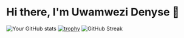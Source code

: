 # Hi there, I'm Uwamwezi Denyse 👋

![Your GitHub stats](https://github-readme-stats.vercel.app/api?username=Ofallbrains&show_icons=true&theme=radical)
[![trophy](https://github-profile-trophy.vercel.app/?username=Ofallbrains)](https://github.com/ryo-ma/github-profile-trophy)
![GitHub Streak](https://github-readme-streak-stats.herokuapp.com/?user=Ofallbrains&theme=dark)

